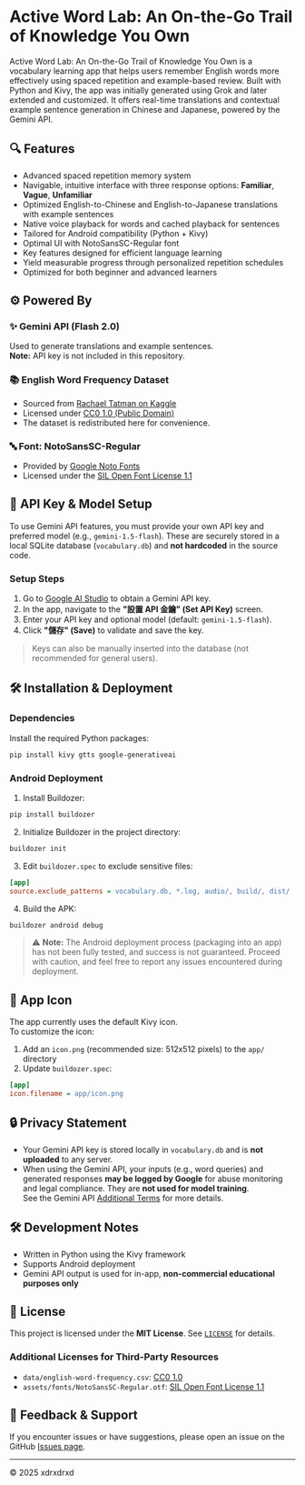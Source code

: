 # Active Word Lab: An On-the-Go Trail of Knowledge You Own

Active Word Lab: An On-the-Go Trail of Knowledge You Own is a vocabulary learning app that helps users remember English words more effectively using spaced repetition and example-based review. Built with Python and Kivy, the app was initially generated using Grok and later extended and customized. It offers real-time translations and contextual example sentence generation in Chinese and Japanese, powered by the Gemini API.

## 🔍 Features

- Advanced spaced repetition memory system  
- Navigable, intuitive interface with three response options: **Familiar**, **Vague**, **Unfamiliar**  
- Optimized English-to-Chinese and English-to-Japanese translations with example sentences  
- Native voice playback for words and cached playback for sentences  
- Tailored for Android compatibility (Python + Kivy)  
- Optimal UI with NotoSansSC-Regular font  
- Key features designed for efficient language learning  
- Yield measurable progress through personalized repetition schedules  
- Optimized for both beginner and advanced learners

## ⚙️ Powered By

### ✨ Gemini API (Flash 2.0)
Used to generate translations and example sentences.  
**Note:** API key is not included in this repository.

### 📚 English Word Frequency Dataset
- Sourced from [Rachael Tatman on Kaggle](https://www.kaggle.com/datasets/rtatman/english-word-frequency)  
- Licensed under [CC0 1.0 (Public Domain)](https://creativecommons.org/publicdomain/zero/1.0/)  
- The dataset is redistributed here for convenience.

### 🔤 Font: NotoSansSC-Regular
- Provided by [Google Noto Fonts](https://notofonts.github.io)  
- Licensed under the [SIL Open Font License 1.1](https://github.com/notofonts/noto-cjk/blob/main/LICENSE)

## 🔐 API Key & Model Setup

To use Gemini API features, you must provide your own API key and preferred model (e.g., `gemini-1.5-flash`). These are securely stored in a local SQLite database (`vocabulary.db`) and **not hardcoded** in the source code.

### Setup Steps

1. Go to [Google AI Studio](https://aistudio.google.com/) to obtain a Gemini API key.  
2. In the app, navigate to the **"設置 API 金鑰" (Set API Key)** screen.  
3. Enter your API key and optional model (default: `gemini-1.5-flash`).  
4. Click **"儲存" (Save)** to validate and save the key.  

> Keys can also be manually inserted into the database (not recommended for general users).

## 🛠 Installation & Deployment

### Dependencies

Install the required Python packages:

```bash
pip install kivy gtts google-generativeai
```

### Android Deployment

1. Install Buildozer:

```bash
pip install buildozer
```

2. Initialize Buildozer in the project directory:

```bash
buildozer init
```

3. Edit `buildozer.spec` to exclude sensitive files:

```ini
[app]
source.exclude_patterns = vocabulary.db, *.log, audio/, build/, dist/
```

4. Build the APK:

```bash
buildozer android debug
```

> ⚠️ **Note:** The Android deployment process (packaging into an app) has not been fully tested, and success is not guaranteed. Proceed with caution, and feel free to report any issues encountered during deployment.

## 📱 App Icon

The app currently uses the default Kivy icon.  
To customize the icon:

1. Add an `icon.png` (recommended size: 512x512 pixels) to the `app/` directory  
2. Update `buildozer.spec`:

```ini
[app]
icon.filename = app/icon.png
```

## 🔒 Privacy Statement

- Your Gemini API key is stored locally in `vocabulary.db` and is **not uploaded** to any server.  
- When using the Gemini API, your inputs (e.g., word queries) and generated responses **may be logged by Google** for abuse monitoring and legal compliance. They are **not used for model training**.  
  See the Gemini API [Additional Terms](https://ai.google.dev/terms) for more details.

## 🛠 Development Notes

- Written in Python using the Kivy framework  
- Supports Android deployment  
- Gemini API output is used for in-app, **non-commercial educational purposes only**

## 📄 License

This project is licensed under the **MIT License**. See [`LICENSE`](LICENSE) for details.

### Additional Licenses for Third-Party Resources

- `data/english-word-frequency.csv`: [CC0 1.0](https://creativecommons.org/publicdomain/zero/1.0/)  
- `assets/fonts/NotoSansSC-Regular.otf`: [SIL Open Font License 1.1](https://github.com/notofonts/noto-cjk/blob/main/LICENSE)

## 📩 Feedback & Support

If you encounter issues or have suggestions, please open an issue on the GitHub [Issues page](../../issues).

---

© 2025 xdrxdrxd
